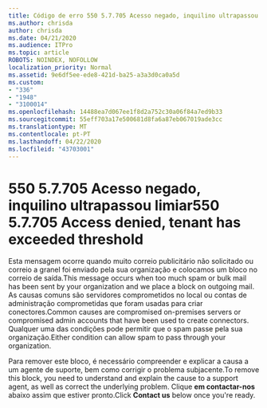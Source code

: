 ```yaml
---
title: Código de erro 550 5.7.705 Acesso negado, inquilino ultrapassou limiar
ms.author: chrisda
author: chrisda
ms.date: 04/21/2020
ms.audience: ITPro
ms.topic: article
ROBOTS: NOINDEX, NOFOLLOW
localization_priority: Normal
ms.assetid: 9e6df5ee-ede8-421d-ba25-a3a3d0ca0a5d
ms.custom:
- "336"
- "1948"
- "3100014"
ms.openlocfilehash: 14488ea7d067ee1f8d2a752c30a06f84a7ed9b33
ms.sourcegitcommit: 55eff703a17e500681d8fa6a87eb067019ade3cc
ms.translationtype: MT
ms.contentlocale: pt-PT
ms.lasthandoff: 04/22/2020
ms.locfileid: "43703001"
---
```

# <a name="550-57705-access-denied-tenant-has-exceeded-threshold"></a><span data-ttu-id="43921-102">550 5.7.705 Acesso negado, inquilino ultrapassou limiar</span><span class="sxs-lookup"><span data-stu-id="43921-102">550 5.7.705 Access denied, tenant has exceeded threshold</span></span>

<span data-ttu-id="43921-103">Esta mensagem ocorre quando muito correio publicitário não solicitado ou correio a granel foi enviado pela sua organização e colocamos um bloco no correio de saída.</span><span class="sxs-lookup"><span data-stu-id="43921-103">This message occurs when too much spam or bulk mail has been sent by your organization and we place a block on outgoing mail.</span></span>
<span data-ttu-id="43921-104">As causas comuns são servidores comprometidos no local ou contas de administração comprometidas que foram usadas para criar conectores.</span><span class="sxs-lookup"><span data-stu-id="43921-104">Common causes are compromised on-premises servers or compromised admin accounts that have been used to create connectors.</span></span> <span data-ttu-id="43921-105">Qualquer uma das condições pode permitir que o spam passe pela sua organização.</span><span class="sxs-lookup"><span data-stu-id="43921-105">Either condition can allow spam to pass through your organization.</span></span>

<span data-ttu-id="43921-106">Para remover este bloco, é necessário compreender e explicar a causa a um agente de suporte, bem como corrigir o problema subjacente.</span><span class="sxs-lookup"><span data-stu-id="43921-106">To remove this block, you need to understand and explain the cause to a support agent, as well as correct the underlying problem.</span></span>
<span data-ttu-id="43921-107">Clique **em contactar-nos** abaixo assim que estiver pronto.</span><span class="sxs-lookup"><span data-stu-id="43921-107">Click **Contact us** below once you're ready.</span></span>
